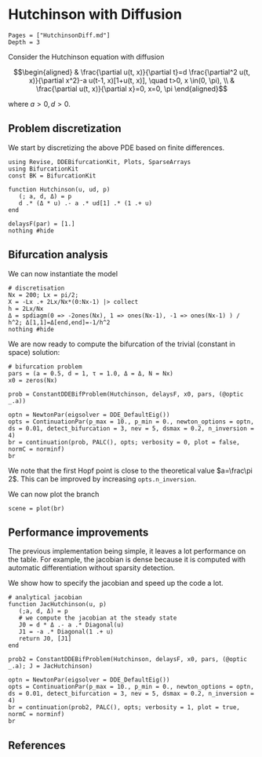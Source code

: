 # Hutchinson with Diffusion

```@contents
Pages = ["HutchinsonDiff.md"]
Depth = 3
```
Consider the Hutchinson equation with diffusion

$$\begin{aligned}
& \frac{\partial u(t, x)}{\partial t}=d \frac{\partial^2 u(t, x)}{\partial x^2}-a u(t-1, x)[1+u(t, x)], \quad t>0, x \in(0, \pi), \\
& \frac{\partial u(t, x)}{\partial x}=0, x=0, \pi
\end{aligned}$$

where $a>0, d>0$. 

## Problem discretization

We start by discretizing the above PDE based on finite differences.

```@example TUTHut
using Revise, DDEBifurcationKit, Plots, SparseArrays
using BifurcationKit
const BK = BifurcationKit

function Hutchinson(u, ud, p)
   (; a, d, Δ) = p
   d .* (Δ * u) .- a .* ud[1] .* (1 .+ u)
end

delaysF(par) = [1.]
nothing #hide
```

## Bifurcation analysis
We can now instantiate the model

```@example TUTHut
# discretisation
Nx = 200; Lx = pi/2;
X = -Lx .+ 2Lx/Nx*(0:Nx-1) |> collect
h = 2Lx/Nx
Δ = spdiagm(0 => -2ones(Nx), 1 => ones(Nx-1), -1 => ones(Nx-1) ) / h^2; Δ[1,1]=Δ[end,end]=-1/h^2
nothing #hide
```

We are now ready to compute the bifurcation of the trivial (constant in space) solution:

```@example TUTHut
# bifurcation problem
pars = (a = 0.5, d = 1, τ = 1.0, Δ = Δ, N = Nx)
x0 = zeros(Nx)

prob = ConstantDDEBifProblem(Hutchinson, delaysF, x0, pars, (@optic _.a))

optn = NewtonPar(eigsolver = DDE_DefaultEig())
opts = ContinuationPar(p_max = 10., p_min = 0., newton_options = optn, ds = 0.01, detect_bifurcation = 3, nev = 5, dsmax = 0.2, n_inversion = 4)
br = continuation(prob, PALC(), opts; verbosity = 0, plot = false, normC = norminf)
br
```

We note that the first Hopf point is close to the theoretical value $a=\frac\pi 2$. This can be improved by increasing `opts.n_inversion`.

We can now plot the branch

```@example TUTHut
scene = plot(br)
```

## Performance improvements
The previous implementation being simple, it leaves a lot performance on the table. For example, the jacobian is dense because it is computed with automatic differentiation without sparsity detection. 

We show how to specify the jacobian and speed up the code a lot.

```@example TUTHut
# analytical jacobian
function JacHutchinson(u, p)
   (;a, d, Δ) = p
   # we compute the jacobian at the steady state
   J0 = d * Δ .- a .* Diagonal(u)
   J1 = -a .* Diagonal(1 .+ u)
   return J0, [J1]
end

prob2 = ConstantDDEBifProblem(Hutchinson, delaysF, x0, pars, (@optic _.a); J = JacHutchinson)

optn = NewtonPar(eigsolver = DDE_DefaultEig())
opts = ContinuationPar(p_max = 10., p_min = 0., newton_options = optn, ds = 0.01, detect_bifurcation = 3, nev = 5, dsmax = 0.2, n_inversion = 4)
br = continuation(prob2, PALC(), opts; verbosity = 1, plot = true, normC = norminf)
br
```


## References

